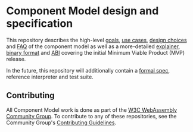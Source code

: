 # Component Model design and specification

This repository describes the high-level [goals], [use cases], [design choices]
and [FAQ] of the component model as well as a more-detailed [explainer],
[binary format] and [ABI] covering the initial Minimum Viable Product (MVP)
release.

In the future, this repository will additionally contain a [formal spec],
reference interpreter and test suite.

## Contributing

All Component Model work is done as part of the [W3C WebAssembly Community Group].
To contribute to any of these repositories, see the Community Group's
[Contributing Guidelines].


[goals]: design/high-level/Goals.md
[use cases]: design/high-level/UseCases.md
[design choices]: design/high-level/Choices.md
[FAQ]: design/high-level/FAQ.md
[explainer]: design/mvp/Explainer.md
[binary format]: design/mvp/Binary.md
[ABI]: design/mvp/CanonicalABI.md
[formal spec]: spec/
[W3C WebAssembly Community Group]: https://www.w3.org/community/webassembly/
[Contributing Guidelines]: https://webassembly.org/community/contributing/
